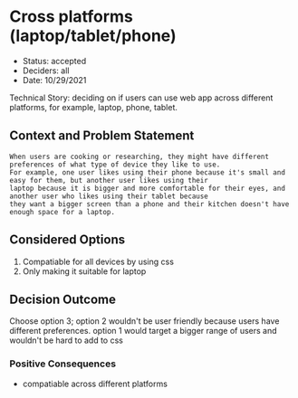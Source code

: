 # Cross platforms (laptop/tablet/phone)

* Status: accepted 
* Deciders: all
* Date: 10/29/2021

Technical Story: deciding on if users can use web app across different platforms, for example, laptop, phone, tablet.

## Context and Problem Statement
    When users are cooking or researching, they might have different preferences of what type of device they like to use.
    For example, one user likes using their phone because it's small and easy for them, but another user likes using their 
    laptop because it is bigger and more comfortable for their eyes, and another user who likes using their tablet because 
    they want a bigger screen than a phone and their kitchen doesn't have enough space for a laptop.
    
## Considered Options
1. Compatiable for all devices by using css
2. Only making it suitable for laptop

## Decision Outcome
Choose option 3; 
option 2 wouldn't be user friendly because users have different preferences.
option 1 would target a bigger range of users and wouldn't be hard to add to css

### Positive Consequences <!-- optional -->
- compatiable across different platforms
